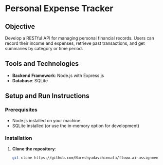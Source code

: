 # Personal Expense Tracker

## Objective
Develop a RESTful API for managing personal financial records. Users can record their income and expenses, retrieve past transactions, and get summaries by category or time period.

## Tools and Technologies
- **Backend Framework**: Node.js with Express.js
- **Database**: SQLite

## Setup and Run Instructions

### Prerequisites
- Node.js installed on your machine
- SQLite installed (or use the in-memory option for development)

### Installation
1. **Clone the repository**:
   ```bash
   git clone https://github.com/Nareshyadavchinnala/floww.ai-assignment

